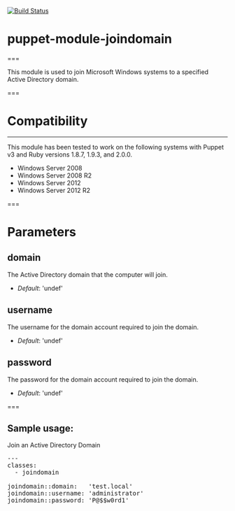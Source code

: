[![Build Status](https://travis-ci.org/martezr/puppet-module-joindomain.svg?branch=master)](https://travis-ci.org/martezr/puppet-module-joindomain)

# puppet-module-joindomain
===

This module is used to join Microsoft Windows systems to a specified Active Directory domain.

===

# Compatibility
---------------
This module has been tested to work on the following systems with Puppet v3 and Ruby versions 1.8.7, 1.9.3, and 2.0.0.

 * Windows Server 2008
 * Windows Server 2008 R2
 * Windows Server 2012
 * Windows Server 2012 R2

===

# Parameters

domain
-----------
The Active Directory domain that the computer will join.

- *Default*: 'undef'

username
---------------------------
The username for the domain account required to join the domain.

- *Default*: 'undef'

password
---------------
The password for the domain account required to join the domain.

- *Default*: 'undef'

===

## Sample usage:
Join an Active Directory Domain

<pre>
---
classes:
  - joindomain
  
joindomain::domain:	  'test.local'
joindomain::username: 'administrator'
joindomain::password: 'P@$$w0rd1'
</pre>